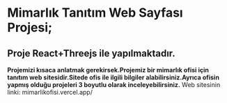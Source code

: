 # Mimarlık Tanıtım Web Sayfası Projesi;

## Proje React+Threejs ile yapılmaktadır. 
**Projemizi kısaca anlatmak gerekirsek.Projemiz bir mimarlık ofisi için tanıtım web sitesidir.Sitede ofis ile ilgili bilgiler alabilirsiniz.Ayrıca ofisin yapmış olduğu projeleri 3 boyutlu olarak inceleyebilirsiniz.**
Web sitesinin linki: mimarlikofisi.vercel.app/
